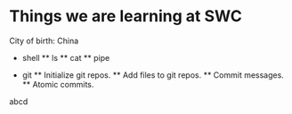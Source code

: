 Things we are learning at SWC
=============================
City of birth: China
* shell
** ls
** cat
** pipe

* git
** Initialize git repos.
** Add files to git repos.
** Commit messages.
** Atomic commits.

abcd
